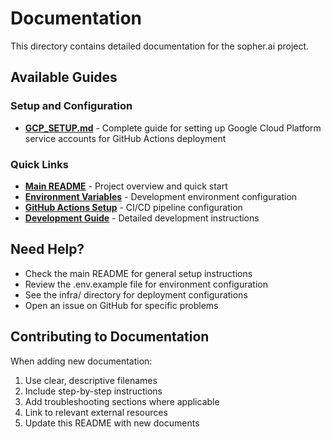 # Documentation

This directory contains detailed documentation for the sopher.ai project.

## Available Guides

### Setup and Configuration
- **[GCP_SETUP.md](GCP_SETUP.md)** - Complete guide for setting up Google Cloud Platform service accounts for GitHub Actions deployment

### Quick Links
- **[Main README](../README.md)** - Project overview and quick start
- **[Environment Variables](../.env.example)** - Development environment configuration
- **[GitHub Actions Setup](../.github/SETUP_SECRETS.md)** - CI/CD pipeline configuration
- **[Development Guide](../CLAUDE.md)** - Detailed development instructions

## Need Help?

- Check the main README for general setup instructions
- Review the .env.example file for environment configuration
- See the infra/ directory for deployment configurations
- Open an issue on GitHub for specific problems

## Contributing to Documentation

When adding new documentation:
1. Use clear, descriptive filenames
2. Include step-by-step instructions
3. Add troubleshooting sections where applicable
4. Link to relevant external resources
5. Update this README with new documents